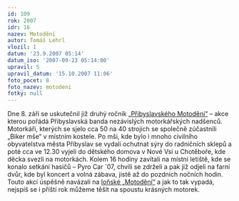 ```yaml
---
id: 109
rok: 2007
idr: 16
nazev: Motodění
autor: Tomáš Lehrl
vlozil: 1
datum: '23.9.2007 05:14'
datum_iso: '2007-09-23 05:14:00'
upravil: 5
upravil_datum: '15.10.2007 11:06'
foto_pocet: 8
foto_nazev: motodeni
fotky: null
---
```

Dne 8. září se uskutečnil již druhý ročník <a href="http://www.motodeni.com">„Přibyslavského Motodění“</a> – akce kterou pořádá Přibyslavská banda nezávislých motorkářských nadšenců. Motorkáři, kterých se sjelo cca 50 na 40 strojích se společně zúčastnili „Biker mše“ v místním kostele. Po mši, kde bylo i mnoho civilního obyvatelstva města Přibyslav se  vydali ochutnat sýry do radničních sklepů a poté cca ve 12.30 vyjeli do dětského domova v Nové Vsi u Chotěboře, kde děcka svezli na motorkách. Kolem 16 hodiny zavítali na místní letiště, kde se konalo setkání hasičů – Pyro Car ´07, chvíli se zdrželi a pak již odjeli na farní dvůr, kde byl koncert a volná zábava, jistě až do pozdních nočních hodin. Touto akcí úspěšně navázali na <a href="/?page=2&idr=9&year=2006">loňské „Motodění“</a> a jak to tak vypadá, nejspíš se i příští rok můžeme těšit na spoustu krásných motorek.<p>
